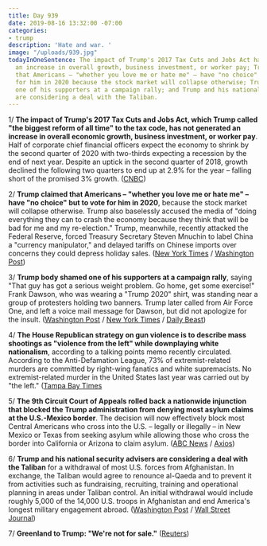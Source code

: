 ```yaml
---
title: Day 939
date: 2019-08-16 13:32:00 -07:00
categories:
- trump
description: 'Hate and war. '
image: "/uploads/939.jpg"
todayInOneSentence: The impact of Trump's 2017 Tax Cuts and Jobs Act has not generated
  an increase in overall growth, business investment, or worker pay; Trump claimed
  that Americans – "whether you love me or hate me" – have "no choice" but to vote
  for him in 2020 because the stock market will collapse otherwise; Trump body shamed
  one of his supporters at a campaign rally; and Trump and his national security advisers
  are considering a deal with the Taliban.
---
```


1/ **The impact of Trump's 2017 Tax Cuts and Jobs Act, which Trump called "the biggest reform of all time" to the tax code, has not generated an increase in overall economic growth, business investment, or worker pay**. Half of corporate chief financial officers expect the economy to shrink by the second quarter of 2020 with two-thirds expecting a recession by the end of next year. Despite an uptick in the second quarter of 2018, growth declined the following two quarters to end up at 2.9% for the year – falling short of the promised 3% growth. ([CNBC](https://www.cnbc.com/2019/08/16/trumps-tax-cut-isnt-giving-the-us-economy-the-boost-it-needs.html))

2/ **Trump claimed that Americans – "whether you love me or hate me" – have "no choice" but to vote for him in 2020**, because the stock market will collapse otherwise. Trump also baselessly accused the media of "doing everything they can to crash the economy because they think that will be bad for me and my re-election." Trump, meanwhile, recently attacked the Federal Reserve, forced Treasury Secretary Steven Mnuchin to label China a "currency manipulator," and delayed tariffs on Chinese imports over concerns they could depress holiday sales. ([New York Times](https://www.nytimes.com/2019/08/15/us/politics/trump-rally.html) / [Washington Post](https://www.washingtonpost.com/politics/trump-banking-on-strong-economy-to-win-reelection-frets-over-a-possible-downturn/2019/08/15/04a85352-bf67-11e9-b873-63ace636af08_story.html))

3/ **Trump body shamed one of his supporters at a campaign rally**, saying "That guy has got a serious weight problem. Go home, get some exercise!" Frank Dawson, who was wearing a "Trump 2020" shirt, was standing near a group of protesters holding two banners. Trump later called from Air Force One, and left a voice mail message for Dawson, but did not apologize for the insult. ([Washington Post](https://www.washingtonpost.com/politics/2019/08/16/man-trump-mocked-heavyset-his-new-hampshire-rally-appeared-be-trump-supporter/) / [New York Times](https://www.nytimes.com/2019/08/16/us/politics/trump-fat-shames-frank-dawson.html) / [Daily Beast](https://www.thedailybeast.com/supporter-who-trump-mocked-as-fat-says-everythings-good-i-love-the-guy))

4/ **The House Republican strategy on gun violence is to describe mass shootings as "violence from the left" while downplaying white nationalism**, according to a talking points memo recently circulated. According to the Anti-Defamation League, 73% of extremist-related murders are committed by right-wing fanatics and white supremacists. No extremist-related murder in the United States last year was carried out by "the left." ([Tampa Bay Times](https://www.tampabay.com/florida-politics/buzz/2019/08/16/memo-reveals-a-house-republican-strategy-on-shootings-downplay-white-nationalism-blame-left/)

5/ **The 9th Circuit Court of Appeals rolled back a nationwide injunction that blocked the Trump administration from denying most asylum claims at the U.S.-Mexico border**. The decision will now effectively block most Central Americans who cross into the U.S. – legally or illegally – in New Mexico or Texas from seeking asylum while allowing those who cross the border into California or Arizona to claim asylum. ([ABC News](https://abcnews.go.com/Politics/court-trump-admin-asylum-restrictions-place-border/story?id=65016549) / [Axios](https://www.axios.com/trump-asylum-rule-texas-new-mexico-ninth-circuit-51309bef-ab51-4b3e-af45-d697507ce16c.html))

6/ **Trump and his national security advisers are considering a deal with the Taliban** for a withdrawal of most U.S. forces from Afghanistan. In exchange, the Taliban would agree to renounce al-Qaeda and to prevent it from activities such as fundraising, recruiting, training and operational planning in areas under Taliban control. An initial withdrawal would include roughly 5,000 of the 14,000 U.S. troops in Afghanistan and end America's longest military engagement abroad. ([Washington Post](https://www.washingtonpost.com/politics/trump-plans-friday-meeting-to-make-arrangements-for-withdrawal-from-afghanistan/2019/08/16/cab8d6aa-c00e-11e9-a5c6-1e74f7ec4a93_story.html) / [Wall Street Journal](https://www.wsj.com/articles/trump-to-meet-with-top-advisers-to-consider-deal-with-taliban-11565969434))

7/ **Greenland to Trump: "We're not for sale."** ([Reuters](https://www.reuters.com/article/us-usa-trump-greenland-idUSKCN1V60AQ))